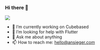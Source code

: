 ### Hi there 👋
<!--
![GitHub Statistics](https://github-readme-stats.vercel.app/api?username=ansieger&count_private=true&show_icons=true&theme=github_dark&include_all_commits=true)
-->
![](https://media2.giphy.com/media/tkApIfibjeWt1ufWwj/giphy.gif?cid=ecf05e471bjf2k4t448v3x1w4qpciai9250x0gvnnrkj36o1&rid=giphy.gif&ct=g)

- 🔭 I’m currently working on Cubebased
- 🤔 I’m looking for help with Flutter
- 💬 Ask me about anything
- 📫 How to reach me: hello@ansieger.com

<!--
**AnSieger/AnSieger** is a ✨ _special_ ✨ repository because its `README.md` (this file) appears on your GitHub profile.

Here are some ideas to get you started:

- 🔭 I’m currently working on ...
- 🌱 I’m currently learning ...
- 👯 I’m looking to collaborate on ...
- 🤔 I’m looking for help with ...
- 💬 Ask me about ...
- 📫 How to reach me: ...
- 😄 Pronouns: ...
- ⚡ Fun fact: ...
-->
